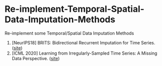 # Re-implement-Temporal-Spatial-Data-Imputation-Methods
Re-implement some Temporal/Spatial Data Imputation Methods

1. [NeurIPS18] BRITS: Bidirectional Recurrent Imputation for Time Series. ([site](https://dl.acm.org/doi/pdf/10.5555/3327757.3327783))
2. [ICML 2020] Learning from Irregularly-Sampled Time Series: A Missing Data Perspective. ([site](http://proceedings.mlr.press/v119/li20k.html))
